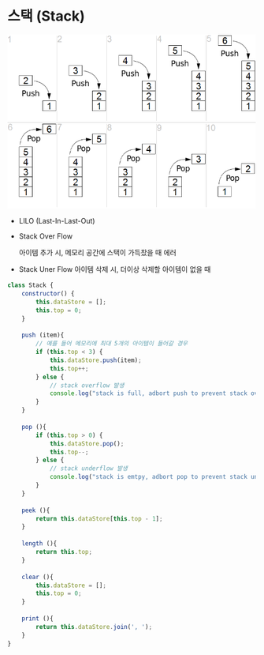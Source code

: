 # 스택 \(Stack\)

![](../../.gitbook/assets/image%20%284%29.png)

* LILO \(Last-In-Last-Out\)
* Stack Over Flow

  아이템 추가 시, 메모리 공간에 스택이 가득찼을 때 에러

* Stack Uner Flow 아이템 삭제 시, 더이상 삭제할 아이템이 없을 때

```javascript
class Stack {
    constructor() {
        this.dataStore = [];
        this.top = 0;
    }

    push (item){
        // 예를 들어 메모리에 최대 5개의 아이템이 들어갈 경우
        if (this.top < 3) {
            this.dataStore.push(item);
            this.top++;
        } else {
            // stack overflow 발생
            console.log("stack is full, adbort push to prevent stack overflow");
        }
    }

    pop (){
        if (this.top > 0) {
            this.dataStore.pop();
            this.top--;
        } else {
            // stack underflow 발생
            console.log("stack is emtpy, adbort pop to prevent stack underflow");
        }
    }

    peek (){
        return this.dataStore[this.top - 1];
    }

    length (){
        return this.top;
    }

    clear (){
        this.dataStore = [];
        this.top = 0;
    }

    print (){
        return this.dataStore.join(', ');
    }
}
```



